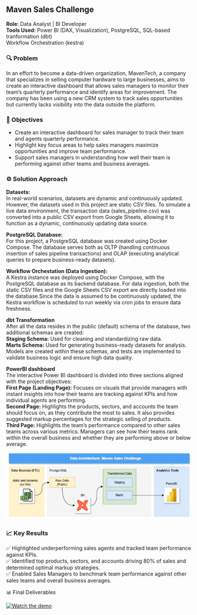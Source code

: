 ## Maven Sales Challenge

**Role:** Data Analyst | BI Developer <br>
**Tools Used:** Power BI (DAX, Visualization), PostgreSQL, SQL-based tranformation (dbt) <br>
                Workflow Orchestration (kestra) 

### 🔍 Problem
In an effort to become a data-driven organization, MavenTech, a company that specializes in selling computer hardware to large businesses, aims to create an interactive dashboard that allows sales managers to monitor their team’s quarterly performance and identify areas for improvement. The company has been using a new CRM system to track sales opportunities but currently lacks visibility into the data outside the platform.

### 🎯 Objectives  
- Create an interactive dashboard for sales manager to track their team and agents quarterly performance.
- Highlight key focus areas to help sales managers maximize opportunities and improve team performance.
- Support sales managers in understanding how well their team is performing against other teams and business averages.

### ⚙️ Solution Approach

**Datasets:** <br>
In real-world scenarios, datasets are dynamic and continuously updated. However, the datasets used in this project are static CSV files. To simulate a live data environment, the transaction data (sales_pipeline.csv) was converted into a public CSV export from Google Sheets, allowing it to function as a dynamic, continuously updating data source.

**PostgreSQL Database:** <br>
For this project, a PostgreSQL database was created using Docker Compose. The database serves both as OLTP (handling continuous insertion of sales pipeline transactions) and OLAP (executing analytical queries to prepare business-ready datasets).

**Workflow Orchestation (Data Ingestion):** <br>
A Kestra instance was deployed using Docker Compose, with the PostgreSQL database as its backend database. For data ingestion, both the static CSV files and the Google Sheets CSV export are directly loaded into the database.Since the data is assumed to be continuously updated, the Kestra workflow is scheduled to run weekly via cron jobs to ensure data freshness.

**dbt Transformation** <br>
After all the data resides in the public (default) schema of the database, two additional schemas are created: <br>
**Staging Schema:** Used for cleaning and standardizing raw data. <br>
**Marts Schema:** Used for generating business-ready datasets for analysis. <br>
Models are created within these schemas, and tests are implemented to validate business logic and ensure high data quality.

**PowerBI dashboard** <br>
The interactive Power BI dashboard is divided into three sections aligned with the project objectives: <br>
**First Page (Landing Page):** Focuses on visuals that provide managers with instant insights into how their teams are tracking against KPIs and how individual agents are performing. <br>
**Second Page:** Highlights the products, sectors, and accounts the team should focus on, as they contribute the most to sales. It also provides suggested markup percentages for the strategic selling of products. <br>
**Third Page:** Highlights the team’s performance compared to other sales teams across various metrics. Managers can see how their teams rank within the overall business and whether they are performing above or below average.

![Data Architecture](https://github.com/salacjamesrhode77/portfolio_assets/blob/main/images/maven_sales_challenge/data_architecture.jpg?raw=true)

### 📈 Key Results

✅ Highlighted underperforming sales agents and tracked team performance against KPIs. <br>
✅ Identified top products, sectors, and accounts driving 80% of sales and determined optimal markup strategies. <br>
✅ Enabled Sales Managers to benchmark team performance against other sales teams and overall business averages. <br>

📊 Final Deliverables

[![Watch the demo](https://img.youtube.com/vi/suQ2LIrzfYU/maxresdefault.jpg)](https://www.youtube.com/watch?v=suQ2LIrzfYU)


